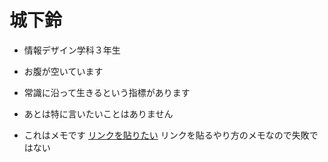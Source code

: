 # 城下鈴

 - 情報デザイン学科３年生
 - お腹が空いています
 - 常識に沿って生きるという指標があります
 - あとは特に言いたいことはありません

 - これはメモです [リンクを貼りたい](url)
リンクを貼るやり方のメモなので失敗ではない
